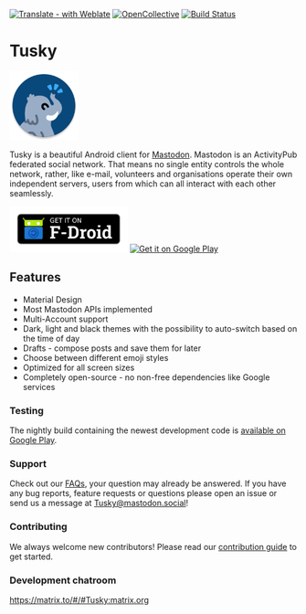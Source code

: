 [![Translate - with Weblate](https://img.shields.io/badge/translate%20with-Weblate-green.svg?style=flat)](https://weblate.tusky.app/) [![OpenCollective](https://opencollective.com/tusky/backers/badge.svg)](https://opencollective.com/tusky/) [![Build Status](https://app.bitrise.io/app/a3e773c3c57a894c/status.svg?token=qLu_Ti4Gp2LWcYT4eo2INQ&branch=develop)](https://app.bitrise.io/app/a3e773c3c57a894c) 
# Tusky

<img src="/fastlane/metadata/android/en-US/images/icon.png" width="120" height="120"/>

Tusky is a beautiful Android client for [Mastodon](https://github.com/mastodon/mastodon). Mastodon is an ActivityPub federated social network. That means no single entity controls the whole network, rather, like e-mail, volunteers and organisations operate their own independent servers, users from which can all interact with each other seamlessly.

[<img src="/assets/fdroid_badge.png" alt="Get it on F-Droid" height="80" />](https://f-droid.org/repository/browse/?fdid=com.keylesspalace.tusky)
[<img src="https://play.google.com/intl/en_us/badges/images/generic/en_badge_web_generic.png" alt="Get it on Google Play" height="80" />](https://play.google.com/store/apps/details?id=com.keylesspalace.tusky&utm_source=github&pcampaignid=MKT-Other-global-all-co-prtnr-py-PartBadge-Mar2515-1)

## Features

- Material Design
- Most Mastodon APIs implemented
- Multi-Account support
- Dark, light and black themes with the possibility to auto-switch based on the time of day
- Drafts - compose posts and save them for later
- Choose between different emoji styles 
- Optimized for all screen sizes
- Completely open-source - no non-free dependencies like Google services

### Testing

The nightly build containing the newest development code is [available on Google Play](https://play.google.com/store/apps/details?id=com.keylesspalace.tusky.test). 

### Support

Check out our [FAQs](https://github.com/tuskyapp/faq/blob/main/README.md), your question may already be answered.
If you have any bug reports, feature requests or questions please open an issue or send us a message at [Tusky@mastodon.social](https://mastodon.social/@Tusky)!

### Contributing
We always welcome new contributors! Please read our [contribution guide](https://github.com/tuskyapp/Tusky/blob/develop/CONTRIBUTING.md) to get started.

### Development chatroom
https://matrix.to/#/#Tusky:matrix.org
